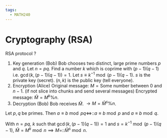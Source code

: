 ```yaml
---
tags:
  - MATH240
---
```


# Cryptography (RSA)

RSA protocol
?
1. Key generation (Bob)
   Bob chooses two distinct, large prime numbers $p$ and $q$.
   Let $n=pq$. Find a number $k$ which is coprime with $(p-1)(q-1)$ i.e. $\gcd(k,(p-1)(q-1))=1$.
   Let $s \equiv k^{-1} \bmod (p-1)(q-1)$.
   $s$ is the private key (secret).
   $(n,k)$ is the public key (tell everyone).
2. Encryption (Alice)
   Original message: $M=\text{Some number between }0 \text{ and }n-1$. (if not slice into chunks and send several messages)
   Encrypted message: $\hat{M}=M^{k}\%n$.
3. Decryption (Bob)
   Bob receives $\hat{M}$.
   $\rightarrow M=\hat{M}^{s}\%n$.
<!--SR:!2025-04-20,11,230-->

Let $p,q$ be primes. Then $a \equiv b \bmod pq \iff$::$a \equiv b \bmod p$ and $a \equiv b \bmod q$.
<!--SR:!2025-06-13,48,250-->

With $n=pq$, $k$ such that $\gcd(k,(p-1)(q-1))=1$ and $s=k^{-1}\bmod (p-1)(q-1)$, $\hat{M}=M^{k}\bmod n \implies M=$::$\hat{M}^{s}\bmod n$.
<!--SR:!2025-06-10,45,250-->

